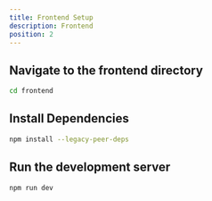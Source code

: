 ```yaml
---
title: Frontend Setup
description: Frontend
position: 2
---
```


## Navigate to the frontend directory

```bash
cd frontend
```

## Install Dependencies

```bash
npm install --legacy-peer-deps
```

## Run the development server

```bash
npm run dev
```
